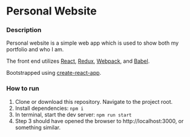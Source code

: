 # Personal Website
### Description
Personal website is a simple web app which is used to show both my portfolio and who I am.

The front end utilizes [React](https://github.com/facebook/react), [Redux](https://github.com/reactjs/redux), [Webpack](https://github.com/webpack/webpack), and [Babel](https://github.com/babel/babel).

Bootstrapped using [create-react-app](https://github.com/facebook/create-react-app).

### How to run
1. Clone or download this repository. Navigate to the project root.
2. Install dependencies: `npm i`
3. In terminal, start the dev server: `npm run start`
4. Step 3 should have opened the browser to http://localhost:3000, or something similar.